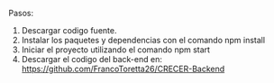 Pasos:
1. Descargar codigo fuente.
2. Instalar los paquetes y dependencias con el comando npm install
3. Iniciar el proyecto utilizando el comando npm start
4. Descargar el codigo del back-end en: https://github.com/FrancoToretta26/CRECER-Backend
